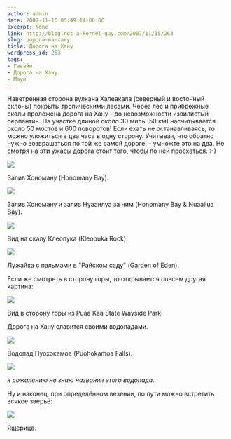 ```yaml
---
author: admin
date: 2007-11-16 05:49:14+00:00
excerpt: None
link: http://blog.not-a-kernel-guy.com/2007/11/15/263
slug: дорога-на-хану
title: Дорога на Хану
wordpress_id: 263
tags:
- Гавайи
- Дорога на Хану
- Мауи
---
```


Наветренная сторона вулкана Халеакала (северный и восточный склоны) покрыты тропическими лесами. Через лес и прибрежные скалы проложена дорога на Хану - до невозможности извилистый серпантин. На участке длиной около 30 миль (50 км) насчитывается около 50 мостов и 600 поворотов! Если ехать не останавливаясь, то можно уложиться в два часа в одну сторону. Учитывая, что обратно нужно возврашаться по той же самой дороге, - умножте это на два. Не смотря на эти ужасы дорога стоит того, чтобы по ней проехаться. :-)

[![](/2007/11/IMG_0290.thumbnail.jpg)](/2007/11/IMG_0290.jpg)

Залив Хономану (Honomany Bay).

[![](/2007/11/IMG_0283.thumbnail.jpg)](/2007/11/IMG_0283.jpg)

Залив Хономану и залив Нуааилуа за ним (Honomany Bay & Nuaailua Bay).

[![](/2007/11/IMG_0268.thumbnail.jpg)](/2007/11/IMG_0268.jpg)

Вид на скалу Клеопука (Kleopuka Rock).

[![](/2007/11/IMG_0258.thumbnail.jpg)](/2007/11/IMG_0258.jpg)

Лужайка с пальмами в "Райском саду" (Garden of Eden).

Если же смотреть в сторону горы, то открывается совсем другая картина:

[![](/2007/11/IMG_0291.thumbnail.jpg)](/2007/11/IMG_0291.jpg)

Вид в сторону горы из Puaa Kaa State Wayside Park.

Дорога на Хану славится своими водопадами.

[![](/2007/11/IMG_0273.thumbnail.jpg)](/2007/11/IMG_0273.jpg)

Водопад Пуохокамоа (Puohokamoa Falls).

[![](/2007/11/IMG_0293.thumbnail.jpg)](/2007/11/IMG_0293.jpg)

_к сожалению не знаю названия этого водопада._

Ну и наконец, при определённом везении, по пути можно встретить всякое зверьё:

[![](/2007/11/IMG_0162.thumbnail.jpg)](/2007/11/IMG_0162.jpg)

Ящерица.
